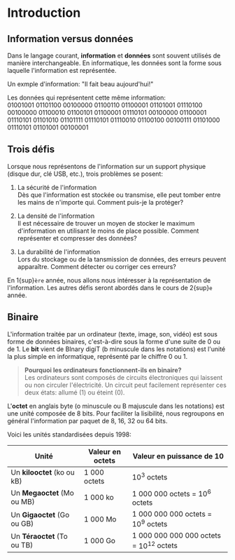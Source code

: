 <!-- Copyright 2024 Caroline Blank <caro@c-space.org> -->
<!-- SPDX-License-Identifier: CC-BY-NC-SA-4.0 -->

# Introduction

## Information versus données

Dans le langage courant, **information** et **données** sont souvent utilisés de
manière interchangeable. En informatique, les données sont la forme sous
laquelle l'information est représentée.

Un exmple d'information: "Il fait beau aujourd'hui!"

Les données qui représentent cette même information:\
01001001 01101100 00100000 01100110 01100001 01101001 01110100 00100000
01100010 01100101 01100001 01110101 00100000 01100001 01110101 01101010 01101111
01110101 01110010 01100100 00100111 01101000 01110101 01101001 00100001

## Trois défis

Lorsque nous représentons de l'information sur un support physique (disque dur,
clé USB, etc.), trois problèmes se posent:

1. La sécurité de l'information\
Dès que l'information est stockée ou transmise, elle peut tomber entre les
mains de n'importe qui. Comment puis-je la protéger?

2. La densité de l'information\
Il est nécessaire de trouver un moyen de stocker le maximum d'information en
utilisant le moins de place possible. Comment représenter et compresser des
données?

3. La durabilité de l'information\
Lors du stockage ou de la tansmission de données, des erreurs peuvent apparaître.
Comment détecter ou corriger ces erreurs?

En 1{sup}`ère` année, nous allons nous intéresser à la représentation de
l'information. Les autres défis seront abordés dans le cours de 2{sup}`e` année.

## Binaire

L'information traitée par un ordinateur (texte, image, son, vidéo) est sous
forme de données binaires, c'est-à-dire sous la forme d'une suite de 0 ou de 1.
Le **bit** vient de BInary digiT (b minuscule dans les notations) est l'unité la
plus simple en informatique, représenté par le chiffre 0 ou 1.

> **Pourquoi les ordinateurs fonctionnent-ils en binaire?**\
> Les ordinateurs sont composés de circuits électroniques qui laissent ou non
circuler l'électricité. Un circuit peut facilement représenter ces deux états:
allumé (1) ou éteint (0).

L'**octet** en anglais byte (o minuscule ou B majuscule dans les notations) est
une unité composée de 8 bits. Pour faciliter la lisibilité, nous regroupons en
général l'information par paquet de 8, 16, 32 ou 64 bits.

Voici les unités standardisées depuis 1998:

| Unité | Valeur en octets | Valeur en puissance de 10 |
|-------|------------------|---------------------------|
| Un **kilooctet** (ko ou kB) | 1 000 octets | $10^3$ octets |
| Un **Megaoctet** (Mo ou MB) | 1 000 ko | 1 000 000 octets = $10^6$ octets |
| Un **Gigaoctet** (Go ou GB) | 1 000 Mo | 1 000 000 000 octets = $10^9$ octets |
| Un **Téraoctet** (To ou TB) | 1 000 Go | 1 000 000 000 000 octets = $10^{12}$ octets |




